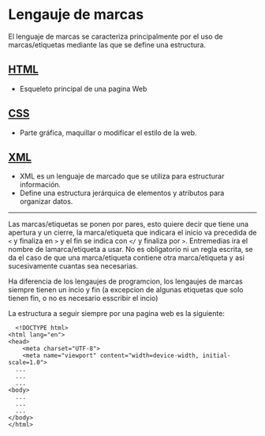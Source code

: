 # Lengauje de marcas
El lenguaje de marcas se caracteriza principalmente por el uso de marcas/etiquetas mediante las que se define una estructura.

## [HTML](./HTML)
* Esqueleto principal de una pagina Web

## [CSS](./CSS)
* Parte gráfica, maquillar o modificar el estilo de la web.

## [XML](./XML)
* XML es un lenguaje de marcado que se utiliza para estructurar información.
* Define una estructura jerárquica de elementos y atributos para organizar datos.
---
Las marcas/etiquetas se ponen por pares, esto quiere decir que tiene una apertura y un cierre, la marca/etiqueta que indicara el inicio va precedida de `<` y finaliza en `>` y el fin se indica con `</` y finaliza por `>`. Entremedias ira el nombre de lamarca/etiqueta a usar.
No es obligatorio ni un regla escrita, se da el caso de que una marca/etiqueta contiene otra marca/etiqueta y asi sucesivamente cuantas sea necesarias.

Ha diferencia de los lengaujes de programcion, los lengaujes de marcas siempre tienen un incio y fin (a excepcion de algunas etiquetas que solo tienen fin, o no es necesario esscribir el incio)

La estructura a seguir siempre por una pagina web es la siguiente:
```
  <!DOCTYPE html>
<html lang="en">
<head>
	<meta charset="UTF-8">
	<meta name="viewport" content="width=device-width, initial-scale=1.0">
  ...
  ...
  ...
<body>
  ...
  ...
  ...
</body>
</html>
```

